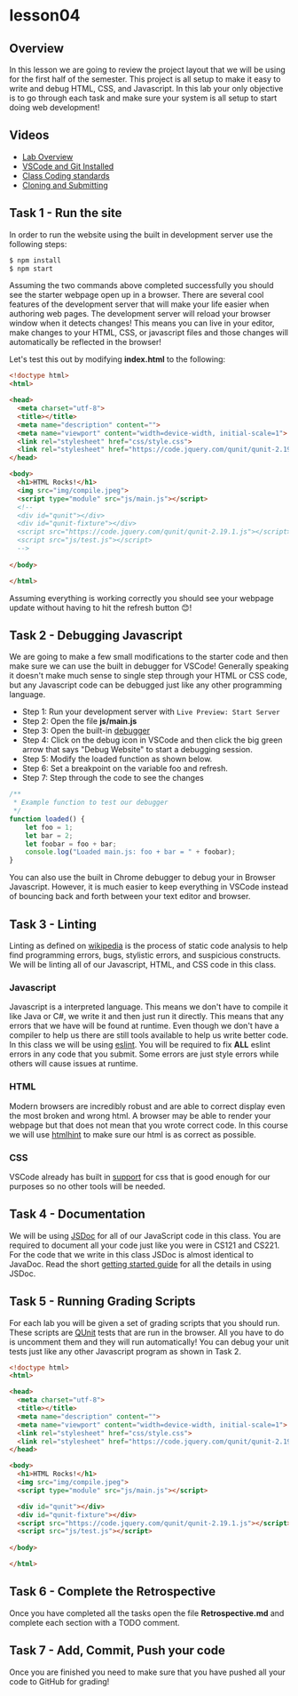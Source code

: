 # lesson04

## Overview

In this lesson we are going to review the project layout that we will be using for the first half of
the semester. This project is all setup to make it easy to write and debug HTML, CSS, and
Javascript. In this lab your only objective is to go through each task and make sure your system
is all setup to start doing web development!

## Videos

- [Lab Overview]()
- [VSCode and Git Installed](https://www.youtube.com/watch?v=lix7G-S8ox8)
- [Class Coding standards](https://shanep-web.github.io/docs/coding-standards.html)
- [Cloning and Submitting](https://shanep-web.github.io/docs/github.html)


## Task 1 - Run the site

In order to run the website using the built in development server use the following steps:

```bash
$ npm install
$ npm start
```

Assuming the two commands above completed successfully you should see the starter webpage open up
in a browser. There are several cool features of the development server that will make your life
easier when authoring web pages. The development server will reload your browser window when it
detects changes! This means you can live in your editor, make changes to your HTML, CSS, or 
javascript files and those changes will automatically be reflected in the browser!

Let's test this out by modifying **index.html** to the following:

```html
<!doctype html>
<html>

<head>
  <meta charset="utf-8">
  <title></title>
  <meta name="description" content="">
  <meta name="viewport" content="width=device-width, initial-scale=1">
  <link rel="stylesheet" href="css/style.css">
  <link rel="stylesheet" href="https://code.jquery.com/qunit/qunit-2.19.1.css">
</head>

<body>
  <h1>HTML Rocks!</h1>
  <img src="img/compile.jpeg">
  <script type="module" src="js/main.js"></script>
  <!--
  <div id="qunit"></div>
  <div id="qunit-fixture"></div>
  <script src="https://code.jquery.com/qunit/qunit-2.19.1.js"></script>
  <script src="js/test.js"></script>
  -->
  
</body>

</html>
```

Assuming everything is working correctly you should see your webpage update without having to hit
the refresh button 😊!

## Task 2 - Debugging Javascript

We are going to make a few small modifications to the starter code and then make sure we can use
the built in debugger for VSCode! Generally speaking it doesn't make much sense to single step
through your HTML or CSS code, but any Javascript code can be debugged just like any other
programming language. 

- Step 1: Run your development server with `Live Preview: Start Server`
- Step 2: Open the file **js/main.js**
- Step 3: Open the built-in [debugger](https://code.visualstudio.com/docs/editor/debugging)
- Step 4: Click on the debug icon in VSCode and then click the big green arrow that says "Debug
  Website" to start a debugging session. 
- Step 5: Modify the loaded function as shown below.
- Step 6: Set a breakpoint on the variable foo and refresh.
- Step 7: Step through the code to see the changes

```javascript
/**
 * Example function to test our debugger
 */
function loaded() {
    let foo = 1;
    let bar = 2;
    let foobar = foo + bar;
    console.log("Loaded main.js: foo + bar = " + foobar);
}
```

You can also use the built in Chrome debugger to debug your in Browser Javascript. However, it is
much easier to keep everything in VSCode instead of bouncing back and forth between your text editor
and browser. 

## Task 3 - Linting

Linting as defined on [wikipedia](https://en.wikipedia.org/wiki/Lint_%28software%29) is the process
of static code analysis to help find programming errors, bugs, stylistic errors, and suspicious
constructs. We will be linting all of our Javascript, HTML, and CSS code in this class.

### Javascript

Javascript is a interpreted language. This means we don't have to compile it like Java or C#, we
write it and then just run it directly. This means that any errors that we have will be found at
runtime. Even though we don't have a compiler to help us there are still tools available to help
us write better code. In this class we will be using [eslint](https://eslint.org/). You will be
required to fix **ALL** eslint errors in any code that you submit. Some errors are just style errors
while others will cause issues at runtime.

### HTML

Modern browsers are incredibly robust and are able to correct display even the most broken and wrong
html. A browser may be able to render your webpage but that does not mean that you wrote correct
code. In this course we will use [htmlhint](https://htmlhint.com/) to make sure our html is as
correct as possible.

### CSS

VSCode already has built in
[support](https://code.visualstudio.com/docs/languages/css#_syntax-verification-linting) for css
that is good enough for our purposes so no other tools will be needed.

## Task 4 - Documentation

We will be using [JSDoc](https://jsdoc.app/) for all of our JavaScript code in this class. You are
required to document all your code just like you were in CS121 and CS221. For the code that we write
in this class JSDoc is almost identical to JavaDoc. Read the short [getting started
guide](https://jsdoc.app/about-getting-started.html) for all the details in using JSDoc.

## Task 5 - Running Grading Scripts

For each lab you will be given a set of grading scripts that you should run. These scripts are
[QUnit](https://qunitjs.com/intro/#in-the-browser) tests that are run in the browser. All you have
to do is uncomment them and they will run automatically! You can debug your unit tests just like
any other Javascript program as shown in Task 2.

```html
<!doctype html>
<html>

<head>
  <meta charset="utf-8">
  <title></title>
  <meta name="description" content="">
  <meta name="viewport" content="width=device-width, initial-scale=1">
  <link rel="stylesheet" href="css/style.css">
  <link rel="stylesheet" href="https://code.jquery.com/qunit/qunit-2.19.1.css">
</head>

<body>
  <h1>HTML Rocks!</h1>
  <img src="img/compile.jpeg">
  <script type="module" src="js/main.js"></script>

  <div id="qunit"></div>
  <div id="qunit-fixture"></div>
  <script src="https://code.jquery.com/qunit/qunit-2.19.1.js"></script>
  <script src="js/test.js"></script>
  
</body>

</html>
```

## Task 6 - Complete the Retrospective

Once you have completed all the tasks open the file **Retrospective.md** and complete each section
with a TODO comment. 

## Task 7 - Add, Commit, Push your code

Once you are finished you need to make sure that you have pushed all your code to GitHub for
grading!

